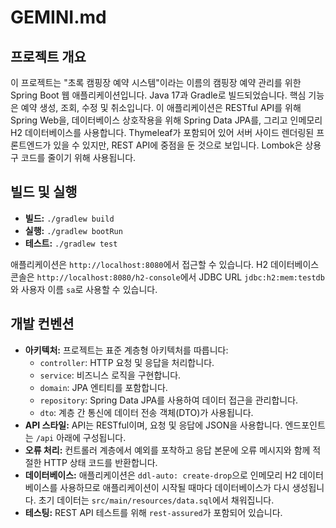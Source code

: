 # GEMINI.md

## 프로젝트 개요

이 프로젝트는 "초록 캠핑장 예약 시스템"이라는 이름의 캠핑장 예약 관리를 위한 Spring Boot 웹 애플리케이션입니다. Java 17과 Gradle로 빌드되었습니다. 핵심 기능은 예약 생성, 조회, 수정 및 취소입니다. 이 애플리케이션은 RESTful API를 위해 Spring Web을, 데이터베이스 상호작용을 위해 Spring Data JPA를, 그리고 인메모리 H2 데이터베이스를 사용합니다. Thymeleaf가 포함되어 있어 서버 사이드 렌더링된 프론트엔드가 있을 수 있지만, REST API에 중점을 둔 것으로 보입니다. Lombok은 상용구 코드를 줄이기 위해 사용됩니다.

## 빌드 및 실행

- **빌드:** `./gradlew build`
- **실행:** `./gradlew bootRun`
- **테스트:** `./gradlew test`

애플리케이션은 `http://localhost:8080`에서 접근할 수 있습니다. H2 데이터베이스 콘솔은 `http://localhost:8080/h2-console`에서 JDBC URL `jdbc:h2:mem:testdb`와 사용자 이름 `sa`로 사용할 수 있습니다.

## 개발 컨벤션

- **아키텍처:** 프로젝트는 표준 계층형 아키텍처를 따릅니다:
    - `controller`: HTTP 요청 및 응답을 처리합니다.
    - `service`: 비즈니스 로직을 구현합니다.
    - `domain`: JPA 엔티티를 포함합니다.
    - `repository`: Spring Data JPA를 사용하여 데이터 접근을 관리합니다.
    - `dto`: 계층 간 통신에 데이터 전송 객체(DTO)가 사용됩니다.
- **API 스타일:** API는 RESTful이며, 요청 및 응답에 JSON을 사용합니다. 엔드포인트는 `/api` 아래에 구성됩니다.
- **오류 처리:** 컨트롤러 계층에서 예외를 포착하고 응답 본문에 오류 메시지와 함께 적절한 HTTP 상태 코드를 반환합니다.
- **데이터베이스:** 애플리케이션은 `ddl-auto: create-drop`으로 인메모리 H2 데이터베이스를 사용하므로 애플리케이션이 시작될 때마다 데이터베이스가 다시 생성됩니다. 초기 데이터는 `src/main/resources/data.sql`에서 채워집니다.
- **테스팅:** REST API 테스트를 위해 `rest-assured`가 포함되어 있습니다.
